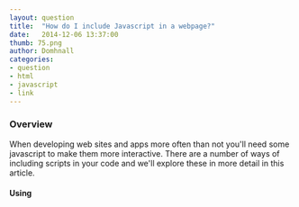 ```yaml
---
layout: question
title:  "How do I include Javascript in a webpage?"
date:   2014-12-06 13:37:00
thumb: 75.png
author: Domhnall
categories:
- question
- html
- javascript
- link
---
```


### Overview

When developing web sites and apps more often than not you'll need some javascript to make them 
more interactive. There are a number of ways of including scripts in your code and we'll explore 
these in more detail in this article.

#### Using <script> tags

**Browser Support**:

#### Using <link> tags

**Browser Support**

